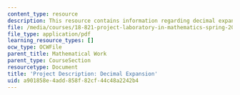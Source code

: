 ```yaml
---
content_type: resource
description: This resource contains information regarding decimal expansion.
file: /media/courses/18-821-project-laboratory-in-mathematics-spring-2013/a901858e4add858f82cf44c48a2242b4_MIT18_821S13_pjct_dec_ex.pdf
file_type: application/pdf
learning_resource_types: []
ocw_type: OCWFile
parent_title: Mathematical Work
parent_type: CourseSection
resourcetype: Document
title: 'Project Description: Decimal Expansion'
uid: a901858e-4add-858f-82cf-44c48a2242b4
---
```

